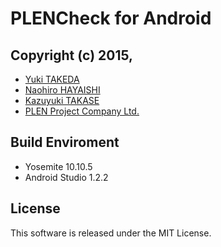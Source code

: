 PLENCheck for Android
================================================================================

Copyright (c) 2015,
---
- [Yuki TAKEDA](https://github.com/yuki-tkd)
- [Naohiro HAYAISHI](https://github.com/keisuu)
- [Kazuyuki TAKASE](https://github.com/Guvalif)
- [PLEN Project Company Ltd.](http://plen.jp)

Build Enviroment
---
- Yosemite 10.10.5
- Android Studio 1.2.2

License
---
This software is released under the MIT License.